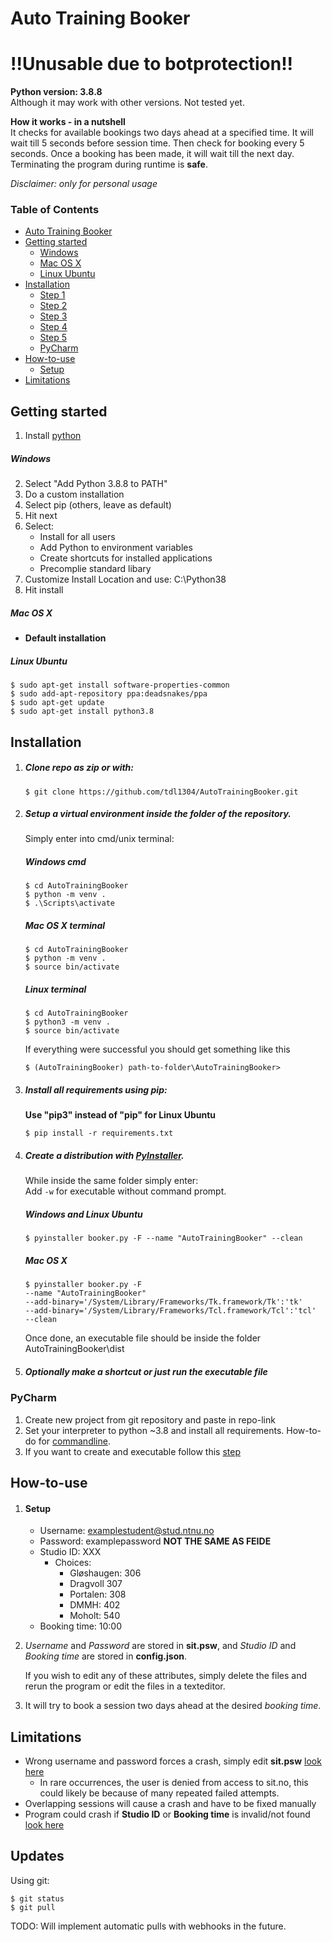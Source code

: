 # Auto Training Booker
# !!Unusable due to botprotection!!
**Python version: 3.8.8**  
Although it may work with other versions. Not tested yet.  
  
**How it works - in a nutshell**  
It checks for available bookings two days ahead at a specified time. 
It will wait till 5 seconds before session time. Then check for booking every 5 seconds. Once a booking has been made, it will wait till the next day. Terminating the program during runtime is **safe**.  
  
*Disclaimer: only for personal usage* 

### Table of Contents
* [Auto Training Booker](#auto-training-booker)
* [Getting started](#getting-started)
    * [Windows](#windows)
    * [Mac OS X](#mac-os-x)
    * [Linux Ubuntu](#linux-ubuntu)
* [Installation](#installation)
    * [Step 1](#clone-repo-as-zip-or-with)
    * [Step 2](#setup-a-virtual-environment-inside-the-folder-of-the-repository)
    * [Step 3](#install-all-requirements-using-pip)
    * [Step 4](#create-a-distribution-with-pyinstallerhttpspypiorgprojectpyinstaller)
    * [Step 5](#optionally-make-a-shortcut-or-just-run-the-executable-file)
    * [PyCharm](#pycharm)
* [How-to-use](#how-to-use)
    * [Setup](#setup)
* [Limitations](#limitations)
## Getting started
1. Install [python](https://www.python.org/downloads/release/python-388/) 
##### Windows 
2. Select "Add Python 3.8.8 to PATH"
3. Do a custom installation
4. Select pip (others, leave as default)
5. Hit next
6. Select:
   * Install for all users
   * Add Python to environment variables
   * Create shortcuts for installed applications
   * Precomplie standard libary
7. Customize Install Location and use: C:\Python38
8. Hit install

##### Mac OS X
* **Default installation**
##### Linux Ubuntu
    $ sudo apt-get install software-properties-common
    $ sudo add-apt-repository ppa:deadsnakes/ppa
    $ sudo apt-get update
    $ sudo apt-get install python3.8
## Installation
1. ##### Clone repo as zip or with: 

   ```
   $ git clone https://github.com/tdl1304/AutoTrainingBooker.git
   ```
2. ##### Setup a virtual environment inside the folder of the repository.
    Simply enter into cmd/unix terminal:
    ##### Windows cmd
     ```
   $ cd AutoTrainingBooker
   $ python -m venv .
   $ .\Scripts\activate
   ```
   ##### Mac OS X terminal
     ```
   $ cd AutoTrainingBooker
   $ python -m venv .
   $ source bin/activate
   ```
   ##### Linux terminal
     ```
   $ cd AutoTrainingBooker
   $ python3 -m venv .
   $ source bin/activate
   ```
   If everything were successful you should get something like this
   ```
   $ (AutoTrainingBooker) path-to-folder\AutoTrainingBooker>
   ```
3. ##### Install all requirements using pip:  
   **Use "pip3" instead of "pip" for Linux Ubuntu**
    ```
   $ pip install -r requirements.txt
   ```
   
4. ##### Create a distribution with [PyInstaller](https://pypi.org/project/pyinstaller/).
   While inside the same folder simply enter:  
   Add ```-w``` for executable without command prompt.
   ##### Windows and Linux Ubuntu
   ```
   $ pyinstaller booker.py -F --name "AutoTrainingBooker" --clean
   ```
   ##### Mac OS X
   
   ```
   $ pyinstaller booker.py -F 
   --name "AutoTrainingBooker" 
   --add-binary='/System/Library/Frameworks/Tk.framework/Tk':'tk'
   --add-binary='/System/Library/Frameworks/Tcl.framework/Tcl':'tcl' 
   --clean
   ```
   Once done, an executable file should be inside the folder AutoTrainingBooker\dist
5. ##### Optionally make a shortcut or just run the executable file  

### PyCharm
1. Create new project from git repository and paste in repo-link
2. Set your interpreter to python ~3.8 and install all requirements. How-to-do for [commandline](#install-all-requirements-using-pip).
3. If you want to create and executable follow this [step](#create-a-distribution-with-pyinstallerhttpspypiorgprojectpyinstaller)

## How-to-use
1. #### Setup
   * Username: examplestudent@stud.ntnu.no
   * Password: examplepassword **NOT THE SAME AS FEIDE**
   * Studio ID: XXX
     * Choices: 
        * Gløshaugen: 306
        * Dragvoll 307
        * Portalen: 308
        * DMMH: 402 
        * Moholt: 540
   * Booking time: 10:00
2. *Username* and *Password* are stored in **sit.psw**, and *Studio ID* 
    and *Booking time* are stored in **config.json**.  
  
    If you wish to edit any of these attributes, simply delete the files and rerun the program or edit the files in a texteditor.
3. It will try to book a session two days ahead at the desired *booking time*.

## Limitations
* Wrong username and password forces a crash, simply edit **sit.psw** [look here](#how-to-use)
  * In rare occurrences, the user is denied from access to sit.no, this could likely be because of many repeated failed attempts.
* Overlapping sessions will cause a crash and have to be fixed manually
* Program could crash if **Studio ID** or **Booking time** is invalid/not found [look here](#how-to-use)

## Updates
Using git:
   ```
   $ git status
   $ git pull 
   ```
TODO: Will implement automatic pulls with webhooks in the future.


